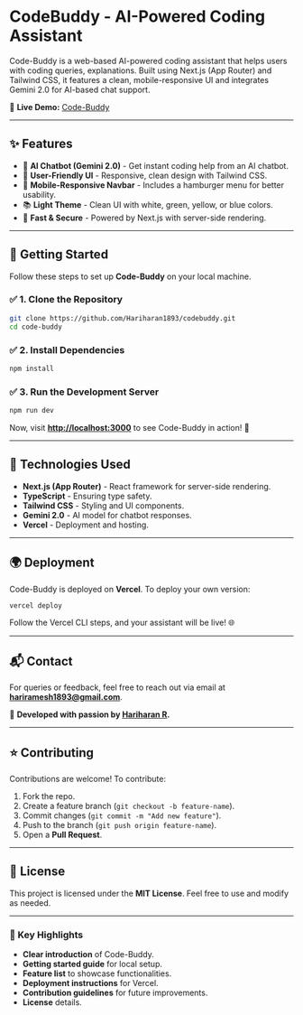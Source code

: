 # CodeBuddy - AI-Powered Coding Assistant

Code-Buddy is a web-based AI-powered coding assistant that helps users with coding queries, explanations. Built using Next.js (App Router) and Tailwind CSS, it features a clean, mobile-responsive UI and integrates Gemini 2.0 for AI-based chat support.

🔗 **Live Demo:** [Code-Buddy](https://codebuddy.vercel.app/)

---

## ✨ Features

- 🤖 **AI Chatbot (Gemini 2.0)** - Get instant coding help from an AI chatbot.
- 🎨 **User-Friendly UI** - Responsive, clean design with Tailwind CSS.
- 📱 **Mobile-Responsive Navbar** - Includes a hamburger menu for better usability.
- 📚 **Light Theme** - Clean UI with white, green, yellow, or blue colors.
- 🚀 **Fast & Secure** - Powered by Next.js with server-side rendering.

---

## 🚀 Getting Started

Follow these steps to set up **Code-Buddy** on your local machine.

### ✅ **1. Clone the Repository**

```sh
git clone https://github.com/Hariharan1893/codebuddy.git
cd code-buddy
```

### ✅ **2. Install Dependencies**

```sh
npm install
```

### ✅ **3. Run the Development Server**

```sh
npm run dev
```

Now, visit **[http://localhost:3000](http://localhost:3000)** to see Code-Buddy in action! 🎉

---

## 🔧 Technologies Used

- **Next.js (App Router)** - React framework for server-side rendering.
- **TypeScript** - Ensuring type safety.
- **Tailwind CSS** - Styling and UI components.
- **Gemini 2.0** - AI model for chatbot responses.
- **Vercel** - Deployment and hosting.

---

## 🌍 Deployment

Code-Buddy is deployed on **Vercel**. To deploy your own version:

```sh
vercel deploy
```

Follow the Vercel CLI steps, and your assistant will be live! 🌐

---

## 📬 Contact

For queries or feedback, feel free to reach out via email at **hariramesh1893@gmail.com**.

💙 **Developed with passion by [Hariharan R](https://www.linkedin.com/in/hariharanr18/).**

---

## ⭐ Contributing

Contributions are welcome! To contribute:

1. Fork the repo.
2. Create a feature branch (`git checkout -b feature-name`).
3. Commit changes (`git commit -m "Add new feature"`).
4. Push to the branch (`git push origin feature-name`).
5. Open a **Pull Request**.

---

## 📜 License

This project is licensed under the **MIT License**. Feel free to use and modify as needed.

---

### **📌 Key Highlights**

- **Clear introduction** of Code-Buddy.
- **Getting started guide** for local setup.
- **Feature list** to showcase functionalities.
- **Deployment instructions** for Vercel.
- **Contribution guidelines** for future improvements.
- **License** details.
